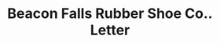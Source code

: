 ---
doi: 10.7916/D83N3FG9
date_other: '1917'
date_other_textual: '1917'
form: correspondence
genre:
- Letters (correspondence)
name:
- Beacon Falls Rubber Shoe Co.
object_in_context_url: https://biggert.cul.columbia.edu/items/view/ave_biggert_00641
subject_hierarchical_geographic:
- Minneapolis, Minnesota, United States
subject_name:
- Beacon Falls Rubber Shoe Co.
title: Beacon Falls Rubber Shoe Co.. Letter
sort_title: Beacon Falls Rubber Shoe Co.. Letter
call_number: ave_biggert_00641
coordinates:
- 44.983333333333334,-93.26666666666667
pid: ave_biggert_00641
identifiers: ave_biggert_00641
thumbnail: https://derivativo-1.library.columbia.edu/iiif/2/ldpd:345585/full/!256,256/0/native.jpg
permalink: "/items/ave_biggert_00641/"
layout: iiif-image-page
---